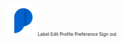 <script setup>
  import { ref } from 'vue-demi'
  import pSidebarMenu from '../sidebar-menu/SidebarMenu.vue'
  import pSidebarBrand from '../sidebar/SidebarBrand.vue'
  import { defineMenu } from '../sidebar-menu/'
  import IconDashboard from '@carbon/icons-vue/lib/dashboard/20'
  import IconDocument from '@carbon/icons-vue/lib/document/20'
  import IconUsers from '@carbon/icons-vue/lib/group/20'
  import IconSettings from '@carbon/icons-vue/lib/settings--adjust/20'
  import IconEN from '../../public/assets/images/img-flag.svg'

  import pNavbar from '../navbar/Navbar.vue'
  import pNavbarBrand from '../navbar/NavbarBrand.vue'
  import pNavbarNav from '../navbar/NavbarNav.vue'
  import pNavbarToggle from '../navbar/NavbarToggle.vue'
  import pNavItem from '../nav/NavItem.vue'
  import pNavItemDropdown from '../nav/NavItemDropdown.vue'
  import pDropdownItem from '../dropdown/DropdownItem.vue'
  import pNavForm from '../nav/NavForm.vue'
  import pNavText from '../nav/NavText.vue'
  import pAvatar from '../avatar/Avatar.vue'
  import IconUser from '@carbon/icons-vue/lib/events/16'
  import pCollapse from '../collapse/Collapse.vue'

  const fixed = defineMenu([
    {
      items: [
        {
          name : 'dashboard',
          label: 'Dashboard',
          url  : '/',
          icon : IconDashboard,
        },
        {
          name       : 'document',
          label      : 'Documents',
          url        : '/',
          icon       : IconDocument,
          collapsible: true,
          submenu    : [
            {
              name : 'need-action',
              label: 'Need Action',
              url  : '/'
            },
            {
              name : 'in-progress',
              label: 'In Progress',
              url  : '/'
            },
            {
              name : 'others',
              label: 'Others',
              url  : '/'
            },
          ]
        },
        {
          name : 'contact',
          label: 'Contacts',
          url  : '/',
          icon : IconUsers
        },
      ]
    },
    {
      condensed: true,
      title: 'Quick Jump',
      items: [
        {
          name : 'rejects',
          label: 'Rejects',
          url  : '/',
        },
        {
          name: 'archives',
          label: 'Archives',
          url: '/',
        },
      ]
    },
    {
      bottom: true,
      items: [
        {
          name : 'settings',
          label: 'Settings',
          icon : IconSettings,
          url  : '/',
        },
        {
          name : 'english',
          label: 'English',
          url  : '/',
          icon : IconEN
        },
      ]
    },
  ])

  const menu = ref(false)
</script>


<p-sidebar-menu fixed :menus="fixed" type="wide" align="right">
  <template #brand>
    <p-sidebar-brand>
      <img src="/assets/images/logo-privy.svg" alt="" />
    </p-sidebar-brand>
  </template>
</p-sidebar-menu>

<p-navbar fixed toggleable="all">
  <p-navbar-brand>
    <img src="../../public/assets/images/logo.svg" />
  </p-navbar-brand>
  <p-navbar-toggle @click="menu =! menu" />
  <p-collapse v-model="menu" is-nav>
    <p-navbar-nav>
      <p-nav-item active>
        Label
      </p-nav-item>
      <p-nav-item-dropdown menu-size="md">
        <template #button-content>
          label
        </template>
        <p-dropdown-item href="#adf">Edit Profile</p-dropdown-item>
        <p-dropdown-item>Preference</p-dropdown-item>
        <p-dropdown-item>Sign out</p-dropdown-item>
      </p-nav-item-dropdown>
    </p-navbar-nav>
  </p-collapse>
</p-navbar>